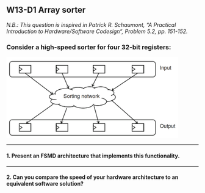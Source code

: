 ## W13-D1 Array sorter

*N.B.: This question is inspired in Patrick R. Schaumont, “A Practical Introduction to Hardware/Software Codesign“, Problem 5.2, pp. 151-152.*


### Consider a high-speed sorter for four 32-bit registers:

<img src="0.images/w13d1.png" width="450">


-----

#### 1. Present an FSMD architecture that implements this functionality.

------

#### 2. Can you compare the speed of your hardware architecture to an equivalent software solution?
